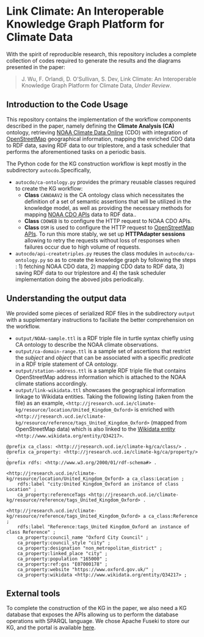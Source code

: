# Link Climate: An Interoperable Knowledge Graph Platform for Climate Data
With the spirit of reproducible research, this repository includes a complete collection of codes required to generate the results and the diagrams presented in the paper:

> J. Wu, F. Orlandi, D. O'Sullivan, S. Dev, Link Climate: An Interoperable Knowledge Graph Platform for Climate Data, *Under Review*.

## Introduction to the Code Usage
This repository contains the implementation of the workflow components described in the paper, namely defining the **Climate Analysis (CA)** ontology, retrieving [NOAA Climate Data Online](https://www.ncdc.noaa.gov/cdo-web/) (CDO) with integration of [OpenStreetMap](https://www.openstreetmap.org/) geographical information, mapping the enriched CDO data to RDF data, saving RDF data to our triplestore, and a task scheduler that performs the aforementioned tasks on a periodic basis.

The Python code for the KG construction workflow is kept mostly in the subdirectory `autocdo`.Specifically,
- `autocdo/ca-ontology.py` provides the primary reusable classes required to create the KG workflow:
  - **Class** `CANOAAV2` is the CA ontology class which necessitates the definition of a set of semantic assertions that will be utilized in the knowledge model, as well as providing the necessary methods for mapping [NOAA CDO APIs](https://www.ncdc.noaa.gov/cdo-web/webservices/v2) data to RDF data..
  - **Class** `CDOWEB` is to configure the HTTP request to NOAA CDO APIs.
  - **Class** `OSM` is used to configure the HTTP request to [OpenStreetMap APIs](https://nominatim.openstreetmap.org). To run this more stably, we set up **HTTPAdapter sessions** allowing to retry the requests without loss of responses when failures occur due to high volume of requests.
- `autocdo/api-createtriples.py` reuses the class modules in  `autocdo/ca-ontology.py` so as to create the knowledge graph by following the steps : 1) fetching NOAA CDO data, 2) mapping CDO data to RDF data, 3) saving RDF data to our triplestore and 4) the task scheduler implementation doing the aboved jobs periodically.

## Understanding the output data
We provided some pieces of serialized RDF files in the subdirectory `output` with a supplementary instructions to faciliate the better comprehension on the workflow.
- `output/NOAA-sample.ttl` is a RDF triple file in turtle syntax chiefly using CA ontology to describe the NOAA climate observations.
- `output/ca-domain-range.ttl` is a sample set of ascertions that restrict the *subject* and *object* that can be associated with a specific *predicate* in a RDF triple statement of CA ontology.
- `output/station-address.ttl` is a sample RDF triple file that contains OpenStreetMap address information which is attached to the NOAA climate stations accordingly.
- `output/link-wikidata.ttl` showcases the geographical information linkage to Wikidata entities. Taking the following listing (taken from the file) as an example, `<http://jresearch.ucd.ie/climate-kg/resource/location/United_Kingdom_Oxford>` is enriched with `<http://jresearch.ucd.ie/climate-kg/resource/reference/tags_United_Kingdom_Oxford>` (mapped from OpenStreetMap data) which is also linked to the [Wikidata entity](https://www.wikidata.org/wiki/Q34217) `<http://www.wikidata.org/entity/Q34217>`.

```
@prefix ca_class: <http://jresearch.ucd.ie/climate-kg/ca/class/> .
@prefix ca_property: <http://jresearch.ucd.ie/climate-kg/ca/property/> .
@prefix rdfs: <http://www.w3.org/2000/01/rdf-schema#> .

<http://jresearch.ucd.ie/climate-kg/resource/location/United_Kingdom_Oxford> a ca_class:Location ;
    rdfs:label "city:United Kingdom_Oxford an instance of class Location" ;
    ca_property:referenceTags <http://jresearch.ucd.ie/climate-kg/resource/reference/tags_United_Kingdom_Oxford> .

<http://jresearch.ucd.ie/climate-kg/resource/reference/tags_United_Kingdom_Oxford> a ca_class:Reference ;
    rdfs:label "Reference:tags_United Kingdom_Oxford an instance of class Reference" ;
    ca_property:council_name "Oxford City Council" ;
    ca_property:council_style "city" ;
    ca_property:designation "non_metropolitan_district" ;
    ca_property:linked_place "city" ;
    ca_property:population "165000" ;
    ca_property:ref:gss "E07000178" ;
    ca_property:website "https://www.oxford.gov.uk/" ;
    ca_property:wikidata <http://www.wikidata.org/entity/Q34217> ;
```

## External tools
To complete the construction of the KG in the paper, we also need a KG database that exposes the APIs allowing us to perform the database operations with SPARQL language. We chose Apache Fuseki to store our KG, and the portal is available [here](http://jresearch.ucd.ie/kg/).
